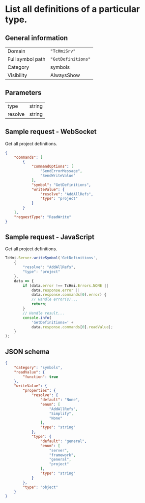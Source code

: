 # List all definitions of a particular type.

## General information

|  |  |
| - | - |
| Domain | `"TcHmiSrv"` |
| Full symbol path | `"GetDefinitions"` |
| Category | symbols |
| Visibility | AlwaysShow |

## Parameters

|  |  |
| - | - |
| type | string |
| resolve | string |

## Sample request - WebSocket

Get all project definitions.
```json
{
    "commands": [
        {
            "commandOptions": [
                "SendErrorMessage",
                "SendWriteValue"
            ],
            "symbol": "GetDefinitions",
            "writeValue": {
                "resolve": "AddAllRefs",
                "type": "project"
            }
        }
    ],
    "requestType": "ReadWrite"
}
```

## Sample request - JavaScript

Get all project definitions.
```javascript
TcHmi.Server.writeSymbol('GetDefinitions',
    {
        "resolve": "AddAllRefs",
        "type": "project"
    },
    data => {
        if (data.error !== TcHmi.Errors.NONE ||
            data.response.error ||
            data.response.commands[0].error) {
            // Handle error(s)...
            return;
        }
        // Handle result...
        console.info(
            'GetDefinitions=' +
            data.response.commands[0].readValue);
    }
);
```

## JSON schema

```json
{
    "category": "symbols",
    "readValue": {
        "function": true
    },
    "writeValue": {
        "properties": {
            "resolve": {
                "default": "None",
                "enum": [
                    "AddAllRefs",
                    "Simplify",
                    "None"
                ],
                "type": "string"
            },
            "type": {
                "default": "general",
                "enum": [
                    "server",
                    "framework",
                    "general",
                    "project"
                ],
                "type": "string"
            }
        },
        "type": "object"
    }
}
```
